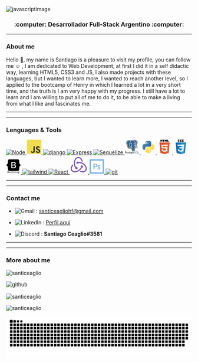 <!-- Portada de Inicio -->

<!-- Portada opcional -->
![javascriptimage](https://user-images.githubusercontent.com/94265654/210689025-267fa54d-6584-411a-b3e8-400820fa24fe.gif)


<!-- Comentario -->
<h3 align="center">:computer:  Desarrollador Full-Stack Argentino  :computer:</h3>

---

### About me
Hello 👋, my name is Santiago is a pleasure to visit my profile, you can follow me ☺️ , I am dedicated to Web Development, at first I did it in a self didactic way, learning HTML5, CSS3 and JS, I also made projects with these languages, but I wanted to learn more, I wanted to reach another level, so I applied to the bootcamp of Henry in which I learned a lot in a very short time, and the truth is I am very happy with my progress.
I still have a lot to learn and I am willing to put all of me to do it, to be able to make a living from what I like and fascinates me.

---
---

### Lenguages & Tools

<p align="left"> 
  <a href="#">
  <img src="https://icongr.am/devicon/nodejs-original-wordmark.svg?size=148&color=currentColor" alt="Node" width="60" height="40" />
 </a>
 
 <a href="https://developer.mozilla.org/en-US/docs/Web/JavaScript" target="_blank" rel="noreferrer">
    <img src="https://raw.githubusercontent.com/devicons/devicon/master/icons/javascript/javascript-original.svg" alt="javascript" width="40" height="40"/>
  </a>

  <a href="#" target="_blank" rel="noreferrer">
    <img src="https://icongr.am/devicon/django-original.svg?size=128&color=212121" alt="django" width="40" height="40"/>
  </a>
 
 <a href="#">
  <img src="https://icongr.am/devicon/express-original.svg?size=128&color=ff0000" alt="Express" width="60" height="40" />
 </a>
 <a href="#">
  <img src="https://icongr.am/devicon/sequelize-original.svg?size=148&color=currentColor" alt="Sequelize" width="40" height="40" />
 </a>
 
  <a href="https://www.postgresql.org" target="_blank" rel="noreferrer">
    <img src="https://raw.githubusercontent.com/devicons/devicon/master/icons/postgresql/postgresql-original-wordmark.svg" alt="postgresql" width="40" height="40"/>
  </a>
 
 
 
 
  <a href="https://www.python.org" target="_blank" rel="noreferrer">
    <img src="https://raw.githubusercontent.com/devicons/devicon/master/icons/python/python-original.svg" alt="python" width="40" height="40"/>
  </a>

 
 
 <a href="https://www.w3.org/html/" target="_blank" rel="noreferrer">
    <img src="https://raw.githubusercontent.com/devicons/devicon/master/icons/html5/html5-original-wordmark.svg" alt="html5" width="40" height="40"/>
  </a>
 <a href="https://www.w3schools.com/css/" target="_blank" rel="noreferrer">
    <img src="https://raw.githubusercontent.com/devicons/devicon/master/icons/css3/css3-original-wordmark.svg" alt="css3" width="40" height="40"/>
  </a>
   <a href="https://getbootstrap.com" target="_blank" rel="noreferrer">
    <img src="https://raw.githubusercontent.com/devicons/devicon/master/icons/bootstrap/bootstrap-plain-wordmark.svg" alt="bootstrap" width="40" height="40"/>
  </a>
  
  <a href="https://tailwindcss.com/" target="_blank" rel="noreferrer">
    <img src="https://www.vectorlogo.zone/logos/tailwindcss/tailwindcss-icon.svg" alt="tailwind" width="40" height="40"/>
  </a>
 <a href="#">
  <img src="https://icongr.am/devicon/react-original.svg?size=148&color=currentColor" alt="React" width="40" height="40" />
 </a>
   <a href="#">
        <img src="https://raw.githubusercontent.com/sachinverma53121/sachinverma53121/master/icons/redux.png" width="50" height="50" alt="Redux" />
      </a>
   <a href="https://www.photoshop.com/en" target="_blank" rel="noreferrer">
    <img src="https://raw.githubusercontent.com/devicons/devicon/master/icons/photoshop/photoshop-line.svg" alt="photoshop" width="40" height="40"/>
 </a>

  <a href="https://git-scm.com/" target="_blank" rel="noreferrer">
    <img src="https://www.vectorlogo.zone/logos/git-scm/git-scm-icon.svg" alt="git" width="40" height="40"/>
  </a>
  


</p>

---
---

### Contact me

* ![Gmail](https://img.shields.io/badge/Gmail-D14836?style=for-the-badge&logo=gmail&logoColor=white)   : <santiceagliohf@gmail.com>

* ![LinkedIn](https://img.shields.io/badge/linkedin-%230077B5.svg?style=for-the-badge&logo=linkedin&logoColor=white)   : <a href="https://www.linkedin.com/in/santiago-ceaglio-b1a89b263/" target="_blank" > Perfil aquí </a>

* ![Discord](https://img.shields.io/badge/Discord-%235865F2.svg?style=for-the-badge&logo=discord&logoColor=white)   : **Santiago Ceaglio#3581**

<!--* ![Freelancer](https://img.shields.io/badge/Freelancer-29B2FE?style=for-the-badge&logo=Freelancer&logoColor=white)   : <a href="https://portfolio-miguel-fernandez-v2.vercel.app/" target="_blank" > Porfolio aquí </a> -->


---
---
### More about me
<!--![Your Repository's Stats](https://github-readme-stats.vercel.app/api/top-langs/?username=santiceaglio&theme=blue-green)-->

<p align="left"> <img src="https://komarev.com/ghpvc/?username=santiceaglio&label=Profile%20views&color=0e75b6&style=flat" alt="santiceaglio" /> </p>

![github](https://img.shields.io/github/followers/santiceaglio?style=social)


<!--<p>&nbsp;<img align="center" src="https://github-readme-stats.vercel.app/api?username=santiceaglio&show_icons=true&locale=en" alt="santiceaglio" /></p>-->



<!--![Your Repository's Stats](https://github-readme-stats.vercel.app/api?username=santiceaglio&show_icons=true)-->



<p><img align="center" src="https://github-readme-streak-stats.herokuapp.com/?user=santiceaglio&" alt="santiceaglio" /></p>

<p align="left"><img src="https://github-profile-trophy.vercel.app/?username=santiceaglio&theme=gruvbox" alt="santiceaglio" /></p>

<picture align="center">
  <source media="(prefers-color-scheme: dark)" srcset="https://raw.githubusercontent.com/platane/platane/output/github-contribution-grid-snake-dark.svg">
  <source media="(prefers-color-scheme: light)" srcset="https://raw.githubusercontent.com/platane/platane/output/github-contribution-grid-snake.svg">
  <img alt="github contribution grid snake animation" src="https://raw.githubusercontent.com/platane/platane/output/github-contribution-grid-snake.svg">
</picture>
